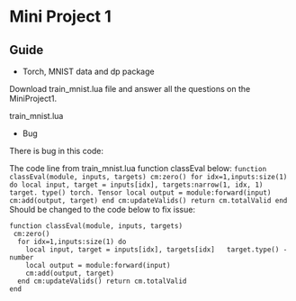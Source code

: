 # Mini Project 1

## Guide

* Torch, MNIST data and dp package

Download train_mnist.lua file and answer all the questions on the MiniProject1.

train_mnist.lua

* Bug

There is bug in this code:

The code line from train_mnist.lua function classEval below:
``
function classEval(module, inputs, targets)
  cm:zero()
  for idx=1,inputs:size(1) do
    local input, target = inputs[idx], targets:narrow(1, idx, 1) target.
    type() torch.
    Tensor
    local output = module:forward(input)
    cm:add(output, target)
  end
 cm:updateValids()
 return cm.totalValid
end
``
Should be changed to the code below to fix issue:

```
function classEval(module, inputs, targets)
 cm:zero()
  for idx=1,inputs:size(1) do
    local input, target = inputs[idx], targets[idx]  ­­ target.type() ­ number
    local output = module:forward(input)
    cm:add(output, target)
  end cm:updateValids() return cm.totalValid
end
```

